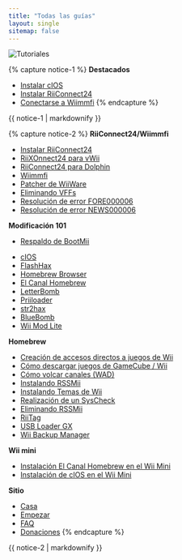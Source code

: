 ```yaml
---
title: "Todas las guías"
layout: single
sitemap: false
---
```


![Tutoriales](/images/WiiTutorials.jpg)

{% capture notice-1 %}
**Destacados**

+ [Instalar cIOS](cios)
+ [Instalar RiiConnect24](riiconnect24)
+ [Conectarse a Wiimmfi](wiimmfi)
{% endcapture %}
<div class="notice--info">{{ notice-1 | markdownify }}</div>

{% capture notice-2 %}
**RiiConnect24/Wiimmfi**
+ [Instalar RiiConnect24](riiconnect24)
+ [RiiXOnnect24 para vWii](riiconnect24-vwii)
+ [RiiConnect24 para Dolphin](riiconnect24-dolphin)
+ [Wiimmfi](wiimmfi)
+ [Patcher de WiiWare](wiiwarepatcher)
+ [Eliminando VFFs](deleting-vffs)
+ [Resolución de error FORE000006](riiconnect24-batteryfix)
+ [Resolución de error NEWS000006](news000006)

**Modificación 101**
* [Respaldo de BootMii](bootmii)
+ [cIOS](cios)
+ [FlashHax](flashhax)
+ [Homebrew Browser](hbb)
+ [El Canal Homebrew](hbc)
+ [LetterBomb](letterbomb)
+ [Priiloader](priiloader)
+ [str2hax](str2hax)
+ [BlueBomb](bluebomb)
+ [Wii Mod Lite](wiimodlite)

**Homebrew**
+ [Creación de accesos directos a juegos de Wii](wiigsc)
+ [Cómo descargar juegos de GameCube / Wii](dump-games)
+ [Cómo volcar canales (WAD)](dump-wads)
+ [Instalando RSSMii](rssmii)
+ [Instalando Temas de Wii](themes)
+ [Realización de un SysCheck](syscheck)
+ [Eliminando RSSMii](rssmii-remove)
+ [RiiTag](riitag)
+ [USB Loader GX](usbloadergx)
+ [Wii Backup Manager](wiibackupmanager)

**Wii mini**
+ [Instalación El Canal Homebrew en el Wii Mini](hbc-mini)
+ [Instalación de cIOS en el Wii Mini](cios-mini)


**Sitio**
+ [Casa](/)
+ [Empezar](get-started)
+ [FAQ](faq)
+ [Donaciones](donations)
{% endcapture %}
<div class="notice--primary">{{ notice-2 | markdownify }}</div>
